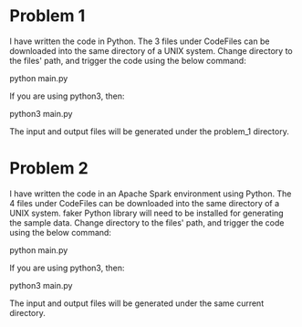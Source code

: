 # Problem 1

I have written the code in Python. The 3 files under CodeFiles can be downloaded into the same directory of a UNIX system. Change directory to the files' path, and trigger the code using the below command:

python main.py

If you are using python3, then:

python3 main.py

The input and output files will be generated under the problem_1 directory. 

# Problem 2

I have written the code in an Apache Spark environment using Python. The 4 files under CodeFiles can be downloaded into the same directory of a UNIX system. 
faker Python library will need to be installed for generating the sample data.
Change directory to the files' path, and trigger the code using the below command:

python main.py

If you are using python3, then:

python3 main.py

The input and output files will be generated under the same current directory. 
